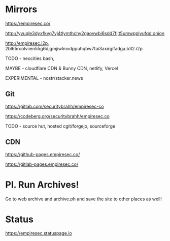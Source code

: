 # Mirrors

https://empiresec.co/

http://yyuqle3dyxfkvg7vj4tlymthchy2gaovwbi6sdd7fjlt5umwpplyufqd.onion

http://empiresec.i2p, 2bl65rcolviien55g6djgmjiwlmvdppuhqbw7tai3axirgifadga.b32.i2p  

TODO - neocities bash, 

MAYBE - cloudflare CDN & Bunny CDN, netlify, Vercel

EXPERIMENTAL - nostr/stacker.news

## Git

https://gitlab.com/securitybrahh/empiresec-co

https://codeberg.org/securitybrahh/empiresec.co

TODO - source hut, hosted cgit/forgejo, sourceforge

## CDN

https://github-pages.empiresec.co/

https://gitlab-pages.empiresec.co/

# Pl. Run Archives!

Go to web archive and archive.ph and save the site to other places as well!

# Status

https://empiresec.statuspage.io
